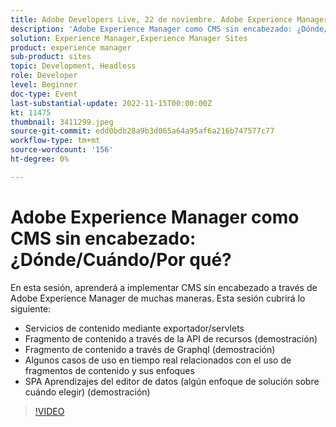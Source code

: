 ```yaml
---
title: Adobe Developers Live, 22 de noviembre. Adobe Experience Manager as a Headless CMS, ¿dónde/cuándo/por qué?
description: 'Adobe Experience Manager como CMS sin encabezado: ¿Dónde/Cuándo/Por qué?En esta sesión, aprenderá a implementar CMS sin encabezado a través de Adobe Experience Manager de muchas maneras. SPA Esta sesión abarcará lo siguiente: Servicios de contenido a través de exportador/servlets Fragmento de contenido a través de la API de recursos (demostración) Fragmento de contenido a través de Graphql (demostración) Algunos casos de uso en tiempo real relacionados con el uso de fragmentos de contenido y sus enfoques Aprendizajes del editor (Algunos enfoques de la solución sobre cuándo elegir) (demostración)'
solution: Experience Manager,Experience Manager Sites
product: experience manager
sub-product: sites
topic: Development, Headless
role: Developer
level: Beginner
doc-type: Event
last-substantial-update: 2022-11-15T00:00:00Z
kt: 11475
thumbnail: 3411299.jpeg
source-git-commit: edd0bdb28a9b3d065a64a95af6a216b747577c77
workflow-type: tm+mt
source-wordcount: '156'
ht-degree: 0%

---
```


# Adobe Experience Manager como CMS sin encabezado: ¿Dónde/Cuándo/Por qué?

En esta sesión, aprenderá a implementar CMS sin encabezado a través de Adobe Experience Manager de muchas maneras. Esta sesión cubrirá lo siguiente:

* Servicios de contenido mediante exportador/servlets
* Fragmento de contenido a través de la API de recursos (demostración)
* Fragmento de contenido a través de Graphql (demostración)
* Algunos casos de uso en tiempo real relacionados con el uso de fragmentos de contenido y sus enfoques
* SPA Aprendizajes del editor de datos (algún enfoque de solución sobre cuándo elegir) (demostración)

>[!VIDEO](https://video.tv.adobe.com/v/3411299/?quality=12&learn=on)

